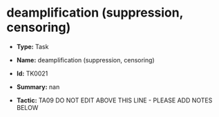 # deamplification (suppression, censoring)

* **Type:** Task

* **Name:** deamplification (suppression, censoring)

* **Id:** TK0021

* **Summary:** nan

* **Tactic:** TA09
DO NOT EDIT ABOVE THIS LINE - PLEASE ADD NOTES BELOW